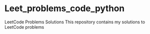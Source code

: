 # Leet_problems_code_python
LeetCode Problems Solutions
This repository contains my solutions to LeetCode problems
